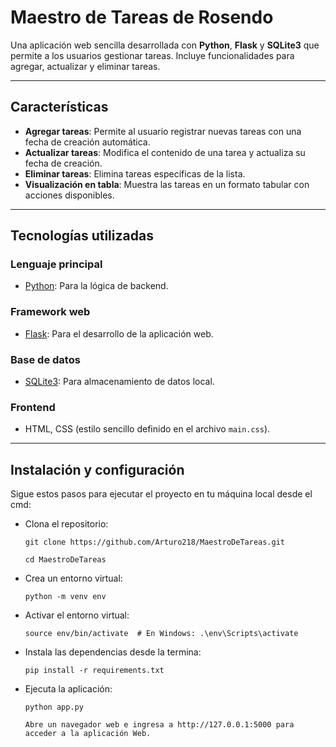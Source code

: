 # Maestro de Tareas de Rosendo

Una aplicación web sencilla desarrollada con **Python**, **Flask** y **SQLite3** que permite a los usuarios gestionar tareas. Incluye funcionalidades para agregar, actualizar y eliminar tareas.

---

## Características

- **Agregar tareas**: Permite al usuario registrar nuevas tareas con una fecha de creación automática.
- **Actualizar tareas**: Modifica el contenido de una tarea y actualiza su fecha de creación.
- **Eliminar tareas**: Elimina tareas específicas de la lista.
- **Visualización en tabla**: Muestra las tareas en un formato tabular con acciones disponibles.

---

## Tecnologías utilizadas

### **Lenguaje principal**
- [Python](https://www.python.org): Para la lógica de backend.

### **Framework web**
- [Flask](https://flask.palletsprojects.com): Para el desarrollo de la aplicación web.

### **Base de datos**
- [SQLite3](https://www.sqlite.org): Para almacenamiento de datos local.

### **Frontend**
- HTML, CSS (estilo sencillo definido en el archivo `main.css`).

---

## Instalación y configuración

Sigue estos pasos para ejecutar el proyecto en tu máquina local desde el cmd:

- Clona el repositorio:

      git clone https://github.com/Arturo218/MaestroDeTareas.git

      cd MaestroDeTareas

- Crea un entorno virtual:

      python -m venv env

- Activar el entorno virtual:

      source env/bin/activate  # En Windows: .\env\Scripts\activate

- Instala las dependencias desde la termina:

      pip install -r requirements.txt

- Ejecuta la aplicación:

      python app.py

      Abre un navegador web e ingresa a http://127.0.0.1:5000 para acceder a la aplicación Web.